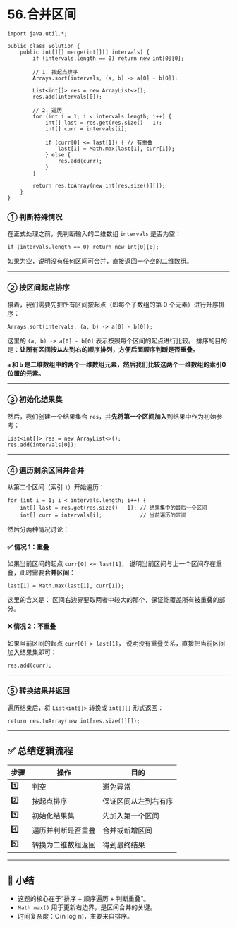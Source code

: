 # 56.合并区间

```
import java.util.*;

public class Solution {
    public int[][] merge(int[][] intervals) {
        if (intervals.length == 0) return new int[0][0];
        
        // 1. 按起点排序
        Arrays.sort(intervals, (a, b) -> a[0] - b[0]);
        
        List<int[]> res = new ArrayList<>();
        res.add(intervals[0]);
        
        // 2. 遍历
        for (int i = 1; i < intervals.length; i++) {
            int[] last = res.get(res.size() - 1);
            int[] curr = intervals[i];
            
            if (curr[0] <= last[1]) { // 有重叠
                last[1] = Math.max(last[1], curr[1]);
            } else {
                res.add(curr);
            }
        }
        
        return res.toArray(new int[res.size()][]);
    }
}

```



### ① 判断特殊情况

在正式处理之前，先判断输入的二维数组 `intervals` 是否为空：

```
if (intervals.length == 0) return new int[0][0];
```

如果为空，说明没有任何区间可合并，直接返回一个空的二维数组。

------

### ② 按区间起点排序

接着，我们需要先把所有区间按起点（即每个子数组的第 0 个元素）进行升序排序：

```
Arrays.sort(intervals, (a, b) -> a[0] - b[0]);
```

这里的 `(a, b) -> a[0] - b[0]` 表示按照每个区间的起点进行比较。
排序的目的是：**让所有区间按从左到右的顺序排列，方便后面顺序判断是否重叠。**

**`a` 和 `b` 是二维数组中的两个一维数组元素，然后我们比较这两个一维数组的索引0位置的元素。**

------

### ③ 初始化结果集

然后，我们创建一个结果集合 `res`，并**先将第一个区间加入**到结果中作为初始参考：

```
List<int[]> res = new ArrayList<>();
res.add(intervals[0]);
```

------

### ④ 遍历剩余区间并合并

从第二个区间（索引 `1`）开始遍历：

```
for (int i = 1; i < intervals.length; i++) {
    int[] last = res.get(res.size() - 1); // 结果集中的最后一个区间
    int[] curr = intervals[i];            // 当前遍历的区间
```

然后分两种情况讨论：

#### ✅ 情况 1：重叠

如果当前区间的起点 `curr[0] <= last[1]`，
说明当前区间与上一个区间存在重叠，此时需要**合并区间**：

```
last[1] = Math.max(last[1], curr[1]);
```

这里的含义是：
区间右边界要取两者中较大的那个，保证能覆盖所有被重叠的部分。

#### ❌ 情况 2：不重叠

如果当前区间的起点 `curr[0] > last[1]`，
说明没有重叠关系，直接把当前区间加入结果集即可：

```
res.add(curr);
```

------

### ⑤ 转换结果并返回

遍历结束后，将 `List<int[]>` 转换成 `int[][]` 形式返回：

```
return res.toArray(new int[res.size()][]);
```

------

## ✅ 总结逻辑流程

| 步骤 | 操作               | 目的                 |
| ---- | ------------------ | -------------------- |
| 1️⃣    | 判空               | 避免异常             |
| 2️⃣    | 按起点排序         | 保证区间从左到右有序 |
| 3️⃣    | 初始化结果集       | 先加入第一个区间     |
| 4️⃣    | 遍历并判断是否重叠 | 合并或新增区间       |
| 5️⃣    | 转换为二维数组返回 | 得到最终结果         |

------

## 🧩 小结

- 这题的核心在于“排序 + 顺序遍历 + 判断重叠”。
- `Math.max()` 用于更新右边界，是区间合并的关键。
- 时间复杂度：O(n log n)，主要来自排序。